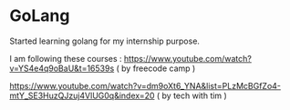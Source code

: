 # GoLang
Started learning golang for my internship purpose. 

I am following these courses : 
https://www.youtube.com/watch?v=YS4e4q9oBaU&t=16539s ( by freecode camp )

https://www.youtube.com/watch?v=dm9oXt6_YNA&list=PLzMcBGfZo4-mtY_SE3HuzQJzuj4VlUG0q&index=20 ( by tech with tim )
